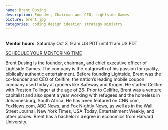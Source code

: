 ```yaml
---
name: Brent Dusing
description: Founder, Chairman and CEO, Lightside Games
picture: brent.jpg
categories: coding design ideation strategy ministry
---
```

<br>
<b>Mentor hours</b>: Saturday Oct 3, 9 am US PDT until 11 am US PDT

<a class="button small special"
href="https://brentdusing.youcanbook.me"
target="_blank">SCHEDULE YOUR MENTORING
TIME</a>
</b>
<p>
Brent Dusing is the founder, chairman, and chief executive officer of Lightside Games. The company is the outgrowth of his passion for quality, biblically authentic entertainment.
Before founding Lightside, Brent was the co-founder and CEO of Cellfire, the nation’s leading mobile coupon company used today at grocers like Safeway and Kroger. He started Cellfire with Preston Tollinger at the age of 26. Prior to Cellfire, Brent was a venture capitalist and also spent a year working with refugees and the homeless in Johannesburg, South Africa. He has been featured on CNN.com, FoxNews.com, ABC News, and Fox Nightly News, as well as in the Wall Street Journal, New York Times, USA Today, Entertainment Weekly, and other places.
Brent has a bachelor’s degree in economics from Harvard University.
</p>
